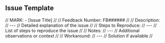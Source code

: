 ## Issue Template

// MARK: - [Issue Title]
//
// Feedback Number: FB######
//
// Description:
// ---
// Detailed explanation of the issue
//
// Steps to Reproduce:
// ---
// List of steps to reproduce the issue
//
// Notes:
// ---
// Additional observations or context
//
// Workaround:
// ---
// Solution if available
//
